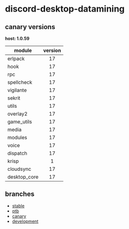 # discord-desktop-datamining

## canary versions

**host: 1.0.59**

| module | version |
| ------ | :-----: |
| erlpack | 17 |
| hook | 17 |
| rpc | 17 |
| spellcheck | 17 |
| vigilante | 17 |
| sekrit | 17 |
| utils | 17 |
| overlay2 | 17 |
| game_utils | 17 |
| media | 17 |
| modules | 17 |
| voice | 17 |
| dispatch | 17 |
| krisp | 1 |
| cloudsync | 17 |
| desktop_core | 17 |

## branches

- [stable](https://github.com/OpenAsar/discord-desktop-datamining/tree/stable)
- [ptb](https://github.com/OpenAsar/discord-desktop-datamining/tree/ptb)
- [canary](https://github.com/OpenAsar/discord-desktop-datamining/tree/canary)
- [development](https://github.com/OpenAsar/discord-desktop-datamining/tree/development)